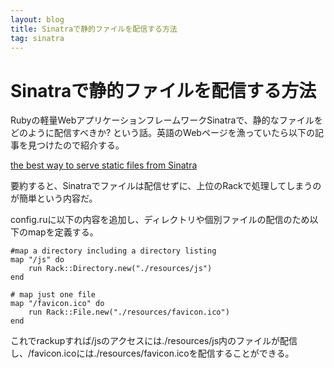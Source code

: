 ```yaml
---
layout: blog
title: Sinatraで静的ファイルを配信する方法
tag: sinatra
---
```


# Sinatraで静的ファイルを配信する方法

Rubyの軽量WebアプリケーションフレームワークSinatraで、静的なファイルをどのように配信すべきか? という話。英語のWebページを漁っていたら以下の記事を見つけたので紹介する。

[the best way to serve static files from Sinatra](http://lifeascode.com/2013/01/24/the-best-way-to-serve-static-files-from-sinatra/)

要約すると、Sinatraでファイルは配信せずに、上位のRackで処理してしまうのが簡単という内容だ。

config.ruに以下の内容を追加し、ディレクトリや個別ファイルの配信のため以下のmapを定義する。

~~~~
#map a directory including a directory listing
map "/js" do
    run Rack::Directory.new("./resources/js")
end
 
# map just one file
map "/favicon.ico" do
    run Rack::File.new("./resources/favicon.ico")
end
~~~~

これでrackupすれば/jsのアクセスには./resources/js内のファイルが配信し、/favicon.icoには./resources/favicon.icoを配信することができる。
